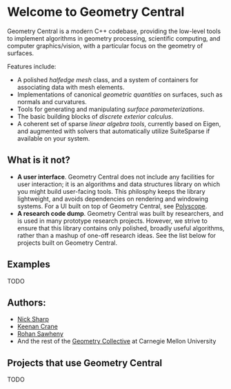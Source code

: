 # Welcome to Geometry Central

Geometry Central is a modern C++ codebase, providing the low-level tools to implement algorithms in geometry processing, scientific computing, and computer graphics/vision, with a particular focus on the geometry of surfaces.

Features include:
- A polished *halfedge mesh* class, and a system of containers for associating data with mesh elements.
- Implementations of canonical *geometric quantities* on surfaces, such as normals and curvatures.
- Tools for generating and manipulating *surface parameterizations*.
- The basic building blocks of *discrete exterior calculus*.
- A coherent set of sparse *linear algebra tools*, currently based on Eigen, and augmented with solvers that automatically utilize SuiteSparse if available on your system.


## What is it not?
- **A user interface**. Geometry Central does not include any facilities for user interaction; it is an algorithms and data structures library on which you might build user-facing tools. This philosphy keeps the library lightweight, and avoids dependencies on rendering and windowing systems. For a UI built on top of Geometry Central, see [Polyscope](https://github.com/nmwsharp/polyscope).
- **A research code dump**. Geometry Central was built by researchers, and is used in many prototype research projects. However, we strive to ensure that this library contains only polished, broadly useful algorithms, rather than a mashup of one-off research ideas. See the list below for projects built on Geometry Central.

## Examples

TODO

## Authors:
- [Nick Sharp](http://nmwsharp.com)
- [Keenan Crane](http://keenan.is/here)
- [Rohan Sawheny](http://rohansawhney.io/)
- And the rest of the [Geometry Collective](http://geometry.cs.cmu.edu) at Carnegie Mellon University

## Projects that use Geometry Central

TODO
